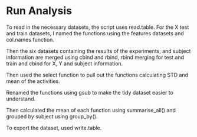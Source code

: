 # Run Analysis

To read in the necessary datasets, the script uses read.table. For the X test and train datasets, I named the functions using the features datasets and col.names function. 

Then the six datasets containing the results of the experiments, and subject information are merged using cbind and rbind, rbind merging for test and train and cbind for X, Y and subject information. 

Then used the select function to pull out the functions calculating STD and mean of the activities. 

Renamed the functions using gsub to make the tidy dataset easier to understand. 

Then calculated the mean of each function using summarise_all() and grouped by subject using group_by(). 

To export the dataset, used write.table. 

